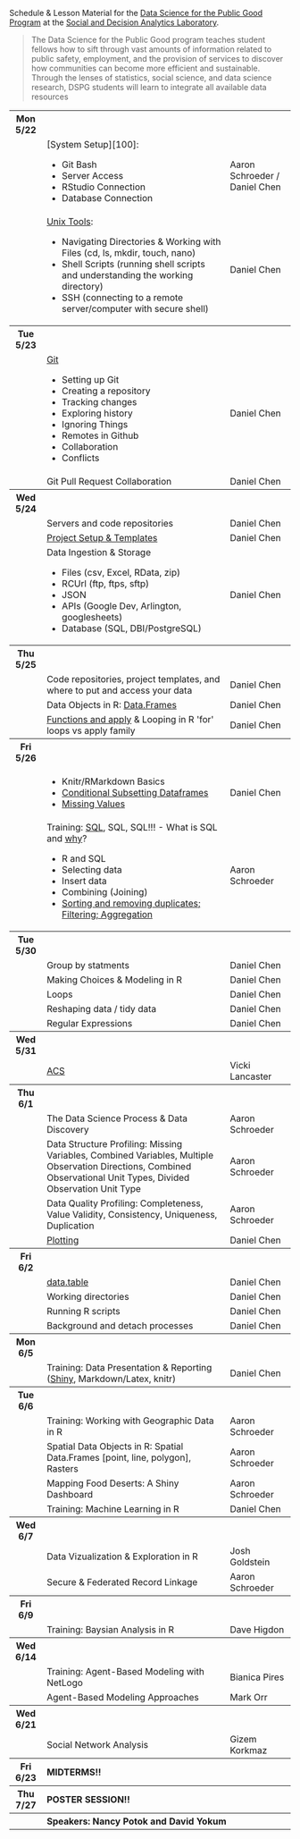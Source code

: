Schedule & Lesson Material for the [Data Science for the Public Good Program][2]
at the [Social and Decision Analytics Laboratory][1].

> The Data Science for the Public Good program teaches student fellows
> how to sift through vast amounts of information related to public
> safety, employment, and the provision of services to discover how
> communities can become more efficient and sustainable. Through the
> lenses of statistics, social science, and data science research,
> DSPG students will learn to integrate all available data resources


<table>
<tr><th>Mon 5/22</th><th align="left" colspan="2"></th></tr>
<tr><td></td><td>[System Setup][100]: 
<ul>
<li>Git Bash</li>
<li>Server Access</li>
<li>RStudio Connection</li>
<li>Database Connection</li>
</ul>
</td><td>Aaron Schroeder / Daniel Chen</td></tr>
<tr><td></td><td><a href="./training/010-shell">Unix Tools</a>:
<ul>
<li>Navigating Directories & Working with Files (cd, ls, mkdir, touch, nano)</li>
<li>Shell Scripts (running shell scripts and understanding the working directory)</li>
<li>SSH (connecting to a remote server/computer with secure shell)</li>
</ul>
</td><td>Daniel Chen</td></tr>

<tr><th>Tue 5/23</th><th align="left" colspan="2"></th></tr>
<tr><td></td><td><a href="./training/040-git">Git</a>
<ul>
<li>Setting up Git</li>
<li>Creating a repository</li>
<li>Tracking changes</li>
<li>Exploring history</li>
<li>Ignoring Things</li>
<li>Remotes in Github</li>
<li>Collaboration</li>
<li>Conflicts</li>
</ul>
</td><td>Daniel Chen</td></tr>
<tr><td></td><td>Git Pull Request Collaboration</td><td>Daniel Chen</td></tr>

<tr><th>Wed 5/24</th><th align="left" colspan="2"></th></tr>
<tr><td></td><td>Servers and code repositories</td><td>Daniel Chen</td></tr>
<tr><td></td><td><a href="./training/030-project_template">Project Setup & Templates</a></td><td>Daniel Chen</td></tr>
<tr><td></td><td>Data Ingestion & Storage
<ul>
<li>Files (csv, Excel, RData, zip)</li>
<li>RCUrl (ftp, ftps, sftp)</li>
<li>JSON</li>
<li>APIs (Google Dev, Arlington, googlesheets)</li>
<li>Database (SQL, DBI/PostgreSQL)</li>
</ul>
</td><td>Daniel Chen</td></tr>

<tr><th>Thu 5/25</th><th align="left" colspan="2"></th></tr>
<tr><td></td><td>Code repositories, project templates, and where to put and access your data</td><td>Daniel Chen</td></tr>
<tr><td></td><td>Data Objects in R: <a href='./training/060-data_objects'>Data.Frames</a></td><td>Daniel Chen</td></tr>
<tr><td></td><td><a href='./training/065-functions_apply'>Functions and apply</a> & Looping in R 'for' loops vs apply family</td><td>Daniel Chen</td></tr>

<tr><th>Fri 5/26</th><th align="left" colspan="2"></th></tr>
<tr><td></td><td>
<ul>
<li>Knitr/RMarkdown Basics</li>
<li><a href='./training/060-data_objects#conditonal-subsetting'>Conditional Subsetting Dataframes</a></li>
<li><a href='./training/060-data_objects#na-missing-values'>Missing Values</a></li>
<ul></td><td>Daniel Chen</td></tr>
<tr><td></td><td>Training: <a href='./training/080-sql'>SQL</a>, SQL, SQL!!! - What is SQL and <a href="http://blog.sqlizer.io/posts/sql-43/">why</a>?
<ul>
<li>R and SQL</li>
<li>Selecting data</li>
<li>Insert data</li>
<li>Combining (Joining)</li>
<li><a href='http://swcarpentry.github.io/sql-novice-survey/'>Sorting and removing duplicates; Filtering; Aggregation</a></li>
</ul>
</td><td>Aaron Schroeder</td></tr>


<tr><th>Tue 5/30</th><th align="left" colspan="2"></th></tr>
<tr><td></td><td>Group by statments</td><td>Daniel Chen</td></tr>
<tr><td></td><td>Making Choices & Modeling in R</td><td>Daniel Chen</td></tr>
<tr><td></td><td>Loops</td><td>Daniel Chen</td></tr>
<tr><td></td><td>Reshaping data / tidy data</td><td>Daniel Chen</td></tr>
<tr><td></td><td>Regular Expressions</td><td>Daniel Chen</td></tr>

<tr><th>Wed 5/31</th><th align="left" colspan="2"></th></tr>
<tr><td></td><td><a href='https://cran.r-project.org/web/packages/acs/acs.pdf'>ACS</a></td><td>Vicki Lancaster</td></tr>


<tr><th>Thu 6/1</th><th align="left" colspan="2"></th></tr>

<tr><td></td><td>The Data Science Process & Data Discovery</td><td>Aaron Schroeder</td></tr>
<tr><td></td><td>Data Structure Profiling: Missing Variables, Combined Variables, Multiple Observation Directions, Combined Observational Unit Types, Divided Observation Unit Type</td><td>Aaron Schroeder</td></tr>
<tr><td></td><td>Data Quality Profiling: Completeness, Value Validity, Consistency, Uniqueness, Duplication</td><td>Aaron Schroeder</td></tr>
<tr><td></td><td><a href='./training/090-plotting'>Plotting</a></td><td>Daniel Chen</td></tr>


<tr><th>Fri 6/2</th><th align="left" colspan="2"></th></tr>

<tr><td></td><td><a href='./training/100-datatable'>data.table</a></td><td>Daniel Chen</td></tr>
<tr><td></td><td>Working directories</td><td>Daniel Chen</td></tr>
<tr><td></td><td>Running R scripts</td><td>Daniel Chen</td></tr>
<tr><td></td><td>Background and detach processes</td><td>Daniel Chen</td></tr>

<tr><th>Mon 6/5</th><th align="left" colspan="2"></th></tr>
<tr><td></td><td>Training: Data Presentation & Reporting (<a href='./training/shiny'>Shiny</a>, Markdown/Latex, knitr)</td><td>Daniel Chen</td></tr>

<tr><th>Tue 6/6</th><th align="left" colspan="2"></th></tr>
<tr><td></td><td>Training: Working with Geographic Data in R</td><td>Aaron Schroeder</td></tr>
<tr><td></td><td>Spatial Data Objects in R: Spatial Data.Frames [point, line, polygon], Rasters</td><td>Aaron Schroeder</td></tr>
<tr><td></td><td>Mapping Food Deserts: A Shiny Dashboard</td><td>Aaron Schroeder</td></tr>
<tr><td></td><td>Training: Machine Learning in R</td><td>Daniel Chen</td></tr>

<tr><th>Wed 6/7</th><th align="left" colspan="2"></th></tr>
<tr><td></td><td>Data Vizualization & Exploration in R</td><td>Josh Goldstein</td></tr>
<tr><td></td><td>Secure & Federated Record Linkage</td><td>Aaron Schroeder</td></tr>

<tr><th>Fri 6/9</th><th align="left" colspan="2"></th></tr>
<tr><td></td><td>Training: Baysian Analysis in R</td><td>Dave Higdon</td></tr>

<tr><th>Wed 6/14</th><th align="left" colspan="2"></th></tr>
<tr><td></td><td>Training: Agent-Based Modeling with NetLogo</td><td>Bianica Pires</td></tr>
<tr><td></td><td>Agent-Based Modeling Approaches</td><td>Mark Orr</td></tr>

<tr><th>Wed 6/21</th><th align="left" colspan="2"></th></tr>
<tr><td></td><td>Social Network Analysis</td><td>Gizem Korkmaz</td></tr>

<tr><th>Fri 6/23</th><th align="left" colspan="2">MIDTERMS!!</th></tr>

<tr><th>Thu 7/27</th><th align="left" colspan="2">POSTER SESSION!!</th></tr>
<tr><th></th><th align="left" colspan="2">Speakers: Nancy Potok and David Yokum</th></tr>
</table>



[1]: https://www.bi.vt.edu/sdal
[2]: https://www.bi.vt.edu/sdal/projects/data-science-for-the-public-good-program
[3]: https://software-carpentry.org/lessons/
[4]: http://www.datacarpentry.org/lessons/
[5]: https://github.com/chendaniely/computational-project-cookie-cutter
[6]: https://www.rstudio.com/resources/cheatsheets/
[7]: http://neondataskills.org/tutorial-series/vector-data-series/
[8]: http://neondataskills.org/tutorial-series/raster-data-series/
[9]: https://github.com/datacarpentry/r-spatial-data-management-intro
[100]: ./training//000-setup
